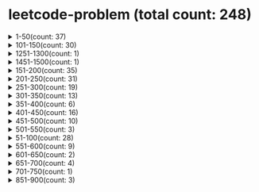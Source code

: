 # leetcode-problem (total count: 248)
<details><summary>1-50(count: 37)</summary>

[1-two-sum.md](https://github.com/wukong1995/leetcode-problem/blob/master/1-50/1-two-sum.md)
[10-regular-expression-matching.md](https://github.com/wukong1995/leetcode-problem/blob/master/1-50/10-regular-expression-matching.md)
[11-container-with-most-water.md](https://github.com/wukong1995/leetcode-problem/blob/master/1-50/11-container-with-most-water.md)
[12-integer-to-roman.md](https://github.com/wukong1995/leetcode-problem/blob/master/1-50/12-integer-to-roman.md)
[13-roman-to-integer.md](https://github.com/wukong1995/leetcode-problem/blob/master/1-50/13-roman-to-integer.md)
[14-longest-common-prefix.md](https://github.com/wukong1995/leetcode-problem/blob/master/1-50/14-longest-common-prefix.md)
[15-3sum.md](https://github.com/wukong1995/leetcode-problem/blob/master/1-50/15-3sum.md)
[16-3sum-closest.md](https://github.com/wukong1995/leetcode-problem/blob/master/1-50/16-3sum-closest.md)
[17-letter-combinations-of-a-phone-number.md](https://github.com/wukong1995/leetcode-problem/blob/master/1-50/17-letter-combinations-of-a-phone-number.md)
[19-remove-nth-node-from-end-of-list.md](https://github.com/wukong1995/leetcode-problem/blob/master/1-50/19-remove-nth-node-from-end-of-list.md)
[2-add-two-numbers.md](https://github.com/wukong1995/leetcode-problem/blob/master/1-50/2-add-two-numbers.md)
[20-valid-parentheses.md](https://github.com/wukong1995/leetcode-problem/blob/master/1-50/20-valid-parentheses.md)
[21-merge-two-sorted-lists.md](https://github.com/wukong1995/leetcode-problem/blob/master/1-50/21-merge-two-sorted-lists.md)
[22-generate-parentheses.md](https://github.com/wukong1995/leetcode-problem/blob/master/1-50/22-generate-parentheses.md)
[24-swap-nodes-in-pairs.md](https://github.com/wukong1995/leetcode-problem/blob/master/1-50/24-swap-nodes-in-pairs.md)
[26-remove-duplicates-from-sorted-array.md](https://github.com/wukong1995/leetcode-problem/blob/master/1-50/26-remove-duplicates-from-sorted-array.md)
[27-remove-element.md](https://github.com/wukong1995/leetcode-problem/blob/master/1-50/27-remove-element.md)
[28-implement-strstr.md](https://github.com/wukong1995/leetcode-problem/blob/master/1-50/28-implement-strstr.md)
[29-divide-two-integers.md](https://github.com/wukong1995/leetcode-problem/blob/master/1-50/29-divide-two-integers.md)
[3-longest-substring-without-repeating-characters.md](https://github.com/wukong1995/leetcode-problem/blob/master/1-50/3-longest-substring-without-repeating-characters.md)
[33-search-in-rotated-sorted-array.md](https://github.com/wukong1995/leetcode-problem/blob/master/1-50/33-search-in-rotated-sorted-array.md)
[34-find-first-and-last-position-of-element-in-sorted-array.md](https://github.com/wukong1995/leetcode-problem/blob/master/1-50/34-find-first-and-last-position-of-element-in-sorted-array.md)
[35-search-insert-position.md](https://github.com/wukong1995/leetcode-problem/blob/master/1-50/35-search-insert-position.md)
[36-valid-sudoku.md](https://github.com/wukong1995/leetcode-problem/blob/master/1-50/36-valid-sudoku.md)
[38-count-and-say.md](https://github.com/wukong1995/leetcode-problem/blob/master/1-50/38-count-and-say.md)
[39-combination-sum.md](https://github.com/wukong1995/leetcode-problem/blob/master/1-50/39-combination-sum.md)
[40-combination-sum-ii.md](https://github.com/wukong1995/leetcode-problem/blob/master/1-50/40-combination-sum-ii.md)
[43-multiply-strings.md](https://github.com/wukong1995/leetcode-problem/blob/master/1-50/43-multiply-strings.md)
[46-permutations.md](https://github.com/wukong1995/leetcode-problem/blob/master/1-50/46-permutations.md)
[47-permutations-ii.md](https://github.com/wukong1995/leetcode-problem/blob/master/1-50/47-permutations-ii.md)
[48-rotate-image.md](https://github.com/wukong1995/leetcode-problem/blob/master/1-50/48-rotate-image.md)
[49-group-anagrams.md](https://github.com/wukong1995/leetcode-problem/blob/master/1-50/49-group-anagrams.md)
[5-longest-palindromic-substring.md](https://github.com/wukong1995/leetcode-problem/blob/master/1-50/5-longest-palindromic-substring.md)
[50-powx-n.md](https://github.com/wukong1995/leetcode-problem/blob/master/1-50/50-powx-n.md)
[6-zigzag-conversion.md](https://github.com/wukong1995/leetcode-problem/blob/master/1-50/6-zigzag-conversion.md)
[7-reverse-integer.md](https://github.com/wukong1995/leetcode-problem/blob/master/1-50/7-reverse-integer.md)
[9-palindrome-number.md](https://github.com/wukong1995/leetcode-problem/blob/master/1-50/9-palindrome-number.md)
</details><details><summary>101-150(count: 30)</summary>

[101-symmetric-tree.md](https://github.com/wukong1995/leetcode-problem/blob/master/101-150/101-symmetric-tree.md)
[102-binary-tree-level-order-traversal.md](https://github.com/wukong1995/leetcode-problem/blob/master/101-150/102-binary-tree-level-order-traversal.md)
[103-binary-tree-zigzag-level-order-traversal.md](https://github.com/wukong1995/leetcode-problem/blob/master/101-150/103-binary-tree-zigzag-level-order-traversal.md)
[104-maximum-depth-of-binary-tree.md](https://github.com/wukong1995/leetcode-problem/blob/master/101-150/104-maximum-depth-of-binary-tree.md)
[105-construct-binary-tree-from-preorder-and-inorder-traversal.md](https://github.com/wukong1995/leetcode-problem/blob/master/101-150/105-construct-binary-tree-from-preorder-and-inorder-traversal.md)
[106-construct-binary-tree-from-inorder-and-postorder-traversal.md](https://github.com/wukong1995/leetcode-problem/blob/master/101-150/106-construct-binary-tree-from-inorder-and-postorder-traversal.md)
[107-binary-tree-level-order-traversal-ii.md](https://github.com/wukong1995/leetcode-problem/blob/master/101-150/107-binary-tree-level-order-traversal-ii.md)
[108-convert-sorted-array-to-binary-search-tree.md](https://github.com/wukong1995/leetcode-problem/blob/master/101-150/108-convert-sorted-array-to-binary-search-tree.md)
[109-convert-sorted-list-to-binary-search-tree.md](https://github.com/wukong1995/leetcode-problem/blob/master/101-150/109-convert-sorted-list-to-binary-search-tree.md)
[110-balanced-binary-tree.md](https://github.com/wukong1995/leetcode-problem/blob/master/101-150/110-balanced-binary-tree.md)
[111-minimum-depth-of-binary-tree.md](https://github.com/wukong1995/leetcode-problem/blob/master/101-150/111-minimum-depth-of-binary-tree.md)
[112-path-sum.md](https://github.com/wukong1995/leetcode-problem/blob/master/101-150/112-path-sum.md)
[113-path-sum-ii.md](https://github.com/wukong1995/leetcode-problem/blob/master/101-150/113-path-sum-ii.md)
[114-flatten-binary-tree-to-linked-list.md](https://github.com/wukong1995/leetcode-problem/blob/master/101-150/114-flatten-binary-tree-to-linked-list.md)
[116-populating-next-right-pointers-in-each-node.md](https://github.com/wukong1995/leetcode-problem/blob/master/101-150/116-populating-next-right-pointers-in-each-node.md)
[117-populating-next-right-pointers-in-each-node-ii.md](https://github.com/wukong1995/leetcode-problem/blob/master/101-150/117-populating-next-right-pointers-in-each-node-ii.md)
[118-pascals-triangle.md](https://github.com/wukong1995/leetcode-problem/blob/master/101-150/118-pascals-triangle.md)
[119-pascals-triangle-ii.md](https://github.com/wukong1995/leetcode-problem/blob/master/101-150/119-pascals-triangle-ii.md)
[120-triangle.md](https://github.com/wukong1995/leetcode-problem/blob/master/101-150/120-triangle.md)
[121-best-time-to-buy-and-sell-stock.md](https://github.com/wukong1995/leetcode-problem/blob/master/101-150/121-best-time-to-buy-and-sell-stock.md)
[122-best-time-to-buy-and-sell-stock-ii.md](https://github.com/wukong1995/leetcode-problem/blob/master/101-150/122-best-time-to-buy-and-sell-stock-ii.md)
[125-valid-palindrome.md](https://github.com/wukong1995/leetcode-problem/blob/master/101-150/125-valid-palindrome.md)
[129-sum-root-to-leaf-numbers.md](https://github.com/wukong1995/leetcode-problem/blob/master/101-150/129-sum-root-to-leaf-numbers.md)
[136-single-number.md](https://github.com/wukong1995/leetcode-problem/blob/master/101-150/136-single-number.md)
[137-single-number-ii.md](https://github.com/wukong1995/leetcode-problem/blob/master/101-150/137-single-number-ii.md)
[139-word-break.md](https://github.com/wukong1995/leetcode-problem/blob/master/101-150/139-word-break.md)
[141-linked-list-cycle.md](https://github.com/wukong1995/leetcode-problem/blob/master/101-150/141-linked-list-cycle.md)
[142-linked-list-cycle-ii.md](https://github.com/wukong1995/leetcode-problem/blob/master/101-150/142-linked-list-cycle-ii.md)
[144-binary-tree-preorder-traversal.md](https://github.com/wukong1995/leetcode-problem/blob/master/101-150/144-binary-tree-preorder-traversal.md)
[150-evaluate-reverse-polish-notation.md](https://github.com/wukong1995/leetcode-problem/blob/master/101-150/150-evaluate-reverse-polish-notation.md)
</details><details><summary>1251-1300(count: 1)</summary>

[1296-divide-array-in-sets-of-k-consecutive-numbers.md](https://github.com/wukong1995/leetcode-problem/blob/master/1251-1300/1296-divide-array-in-sets-of-k-consecutive-numbers.md)
</details><details><summary>1451-1500(count: 1)</summary>

[1464-maximum-product-of-two-elements-in-an-array.md](https://github.com/wukong1995/leetcode-problem/blob/master/1451-1500/1464-maximum-product-of-two-elements-in-an-array.md)
</details><details><summary>151-200(count: 35)</summary>

[151-reverse-words-in-a-string.md](https://github.com/wukong1995/leetcode-problem/blob/master/151-200/151-reverse-words-in-a-string.md)
[152-maximum-product-subarray.md](https://github.com/wukong1995/leetcode-problem/blob/master/151-200/152-maximum-product-subarray.md)
[153-find-minimum-in-rotated-sorted-array.md](https://github.com/wukong1995/leetcode-problem/blob/master/151-200/153-find-minimum-in-rotated-sorted-array.md)
[155-min-stack.md](https://github.com/wukong1995/leetcode-problem/blob/master/151-200/155-min-stack.md)
[160-intersection-of-two-linked-lists.md](https://github.com/wukong1995/leetcode-problem/blob/master/151-200/160-intersection-of-two-linked-lists.md)
[162-find-peak-element.md](https://github.com/wukong1995/leetcode-problem/blob/master/151-200/162-find-peak-element.md)
[165-compare-version-numbers.md](https://github.com/wukong1995/leetcode-problem/blob/master/151-200/165-compare-version-numbers.md)
[167-two-sum-ii-input-array-is-sorted.md](https://github.com/wukong1995/leetcode-problem/blob/master/151-200/167-two-sum-ii-input-array-is-sorted.md)
[168-excel-sheet-column-title.md](https://github.com/wukong1995/leetcode-problem/blob/master/151-200/168-excel-sheet-column-title.md)
[169-majority-element.md](https://github.com/wukong1995/leetcode-problem/blob/master/151-200/169-majority-element.md)
[171-excel-sheet-column-number.md](https://github.com/wukong1995/leetcode-problem/blob/master/151-200/171-excel-sheet-column-number.md)
[172-factorial-trailing-zeroes.md](https://github.com/wukong1995/leetcode-problem/blob/master/151-200/172-factorial-trailing-zeroes.md)
[173-binary-search-tree-iterator.md](https://github.com/wukong1995/leetcode-problem/blob/master/151-200/173-binary-search-tree-iterator.md)
[175-combine-two-tables.md](https://github.com/wukong1995/leetcode-problem/blob/master/151-200/175-combine-two-tables.md)
[176-second-highest-salary.md](https://github.com/wukong1995/leetcode-problem/blob/master/151-200/176-second-highest-salary.md)
[177-nth-highest-salary.md](https://github.com/wukong1995/leetcode-problem/blob/master/151-200/177-nth-highest-salary.md)
[178-rank-scores.md](https://github.com/wukong1995/leetcode-problem/blob/master/151-200/178-rank-scores.md)
[179-largest-number.md](https://github.com/wukong1995/leetcode-problem/blob/master/151-200/179-largest-number.md)
[180-consecutive-numbers.md](https://github.com/wukong1995/leetcode-problem/blob/master/151-200/180-consecutive-numbers.md)
[181-employees-earning-more-than-their-managers.md](https://github.com/wukong1995/leetcode-problem/blob/master/151-200/181-employees-earning-more-than-their-managers.md)
[182-duplicate-emails.md](https://github.com/wukong1995/leetcode-problem/blob/master/151-200/182-duplicate-emails.md)
[183-customers-who-never-order.md](https://github.com/wukong1995/leetcode-problem/blob/master/151-200/183-customers-who-never-order.md)
[184-department-highest-salary.md](https://github.com/wukong1995/leetcode-problem/blob/master/151-200/184-department-highest-salary.md)
[189-rotate-array.md](https://github.com/wukong1995/leetcode-problem/blob/master/151-200/189-rotate-array.md)
[190-reverse-bits.md](https://github.com/wukong1995/leetcode-problem/blob/master/151-200/190-reverse-bits.md)
[191-number-of-1-bits.md](https://github.com/wukong1995/leetcode-problem/blob/master/151-200/191-number-of-1-bits.md)
[192-word-frequency.md](https://github.com/wukong1995/leetcode-problem/blob/master/151-200/192-word-frequency.md)
[193-valid-phone-numbers.md](https://github.com/wukong1995/leetcode-problem/blob/master/151-200/193-valid-phone-numbers.md)
[194-transpose-file.md](https://github.com/wukong1995/leetcode-problem/blob/master/151-200/194-transpose-file.md)
[195-tenth-line.md](https://github.com/wukong1995/leetcode-problem/blob/master/151-200/195-tenth-line.md)
[196-delete-duplicate-emails.md](https://github.com/wukong1995/leetcode-problem/blob/master/151-200/196-delete-duplicate-emails.md)
[197-rising-temperature.md](https://github.com/wukong1995/leetcode-problem/blob/master/151-200/197-rising-temperature.md)
[198-house-robber.md](https://github.com/wukong1995/leetcode-problem/blob/master/151-200/198-house-robber.md)
[199-binary-tree-right-side-view.md](https://github.com/wukong1995/leetcode-problem/blob/master/151-200/199-binary-tree-right-side-view.md)
[200-number-of-islands.md](https://github.com/wukong1995/leetcode-problem/blob/master/151-200/200-number-of-islands.md)
</details><details><summary>201-250(count: 31)</summary>

[201-bitwise-and-of-numbers-range.md](https://github.com/wukong1995/leetcode-problem/blob/master/201-250/201-bitwise-and-of-numbers-range.md)
[202-happy-number.md](https://github.com/wukong1995/leetcode-problem/blob/master/201-250/202-happy-number.md)
[203-remove-linked-list-elements.md](https://github.com/wukong1995/leetcode-problem/blob/master/201-250/203-remove-linked-list-elements.md)
[204-count-primes.md](https://github.com/wukong1995/leetcode-problem/blob/master/201-250/204-count-primes.md)
[205-isomorphic-strings.md](https://github.com/wukong1995/leetcode-problem/blob/master/201-250/205-isomorphic-strings.md)
[206-reverse-linked-list.md](https://github.com/wukong1995/leetcode-problem/blob/master/201-250/206-reverse-linked-list.md)
[207-course-schedule.md](https://github.com/wukong1995/leetcode-problem/blob/master/201-250/207-course-schedule.md)
[208-implement-trie-prefix-tree.md](https://github.com/wukong1995/leetcode-problem/blob/master/201-250/208-implement-trie-prefix-tree.md)
[209-minimum-size-subarray-sum.md](https://github.com/wukong1995/leetcode-problem/blob/master/201-250/209-minimum-size-subarray-sum.md)
[210-course-schedule-ii.md](https://github.com/wukong1995/leetcode-problem/blob/master/201-250/210-course-schedule-ii.md)
[213-house-robber-ii.md](https://github.com/wukong1995/leetcode-problem/blob/master/201-250/213-house-robber-ii.md)
[216-combination-sum-iii.md](https://github.com/wukong1995/leetcode-problem/blob/master/201-250/216-combination-sum-iii.md)
[219-contains-duplicate-ii.md](https://github.com/wukong1995/leetcode-problem/blob/master/201-250/219-contains-duplicate-ii.md)
[221-maximal-square.md](https://github.com/wukong1995/leetcode-problem/blob/master/201-250/221-maximal-square.md)
[222-count-complete-tree-nodes.md](https://github.com/wukong1995/leetcode-problem/blob/master/201-250/222-count-complete-tree-nodes.md)
[225-implement-stack-using-queues.md](https://github.com/wukong1995/leetcode-problem/blob/master/201-250/225-implement-stack-using-queues.md)
[226-invert-binary-tree.md](https://github.com/wukong1995/leetcode-problem/blob/master/201-250/226-invert-binary-tree.md)
[227-basic-calculator-ii.md](https://github.com/wukong1995/leetcode-problem/blob/master/201-250/227-basic-calculator-ii.md)
[228-summary-ranges.md](https://github.com/wukong1995/leetcode-problem/blob/master/201-250/228-summary-ranges.md)
[229-majority-element-ii.md](https://github.com/wukong1995/leetcode-problem/blob/master/201-250/229-majority-element-ii.md)
[230-kth-smallest-element-in-a-bst.md](https://github.com/wukong1995/leetcode-problem/blob/master/201-250/230-kth-smallest-element-in-a-bst.md)
[231-power-of-two.md](https://github.com/wukong1995/leetcode-problem/blob/master/201-250/231-power-of-two.md)
[232-implement-queue-using-stacks.md](https://github.com/wukong1995/leetcode-problem/blob/master/201-250/232-implement-queue-using-stacks.md)
[234-palindrome-linked-list.md](https://github.com/wukong1995/leetcode-problem/blob/master/201-250/234-palindrome-linked-list.md)
[235-lowest-common-ancestor-of-a-binary-search-tree.md](https://github.com/wukong1995/leetcode-problem/blob/master/201-250/235-lowest-common-ancestor-of-a-binary-search-tree.md)
[236-lowest-common-ancestor-of-a-binary-tree.md](https://github.com/wukong1995/leetcode-problem/blob/master/201-250/236-lowest-common-ancestor-of-a-binary-tree.md)
[237-delete-node-in-a-linked-list.md](https://github.com/wukong1995/leetcode-problem/blob/master/201-250/237-delete-node-in-a-linked-list.md)
[238-product-of-array-except-self.md](https://github.com/wukong1995/leetcode-problem/blob/master/201-250/238-product-of-array-except-self.md)
[240-search-a-2d-matrix-ii.md](https://github.com/wukong1995/leetcode-problem/blob/master/201-250/240-search-a-2d-matrix-ii.md)
[241-different-ways-to-add-parentheses.md](https://github.com/wukong1995/leetcode-problem/blob/master/201-250/241-different-ways-to-add-parentheses.md)
[242-valid-anagram.md](https://github.com/wukong1995/leetcode-problem/blob/master/201-250/242-valid-anagram.md)
</details><details><summary>251-300(count: 19)</summary>

[251-kth-largest-element-in-an-array.md](https://github.com/wukong1995/leetcode-problem/blob/master/251-300/251-kth-largest-element-in-an-array.md)
[257-binary-tree-paths.md](https://github.com/wukong1995/leetcode-problem/blob/master/251-300/257-binary-tree-paths.md)
[258-add-digits.md](https://github.com/wukong1995/leetcode-problem/blob/master/251-300/258-add-digits.md)
[263-ugly-number.md](https://github.com/wukong1995/leetcode-problem/blob/master/251-300/263-ugly-number.md)
[264-ugly-number-ii.md](https://github.com/wukong1995/leetcode-problem/blob/master/251-300/264-ugly-number-ii.md)
[269-missing-number.md](https://github.com/wukong1995/leetcode-problem/blob/master/251-300/269-missing-number.md)
[271-contains-duplicate.md](https://github.com/wukong1995/leetcode-problem/blob/master/251-300/271-contains-duplicate.md)
[274-h-index.md](https://github.com/wukong1995/leetcode-problem/blob/master/251-300/274-h-index.md)
[275-h-index-ii.md](https://github.com/wukong1995/leetcode-problem/blob/master/251-300/275-h-index-ii.md)
[278-first-bad-version.md](https://github.com/wukong1995/leetcode-problem/blob/master/251-300/278-first-bad-version.md)
[279-perfect-squares.md](https://github.com/wukong1995/leetcode-problem/blob/master/251-300/279-perfect-squares.md)
[283-move-zeroes.md](https://github.com/wukong1995/leetcode-problem/blob/master/251-300/283-move-zeroes.md)
[284-peeking-iterator.md](https://github.com/wukong1995/leetcode-problem/blob/master/251-300/284-peeking-iterator.md)
[287-find-the-duplicate-number.md](https://github.com/wukong1995/leetcode-problem/blob/master/251-300/287-find-the-duplicate-number.md)
[289-game-of-life.md](https://github.com/wukong1995/leetcode-problem/blob/master/251-300/289-game-of-life.md)
[290-word-pattern.md](https://github.com/wukong1995/leetcode-problem/blob/master/251-300/290-word-pattern.md)
[292-nim-game.md](https://github.com/wukong1995/leetcode-problem/blob/master/251-300/292-nim-game.md)
[299-bulls-and-cows.md](https://github.com/wukong1995/leetcode-problem/blob/master/251-300/299-bulls-and-cows.md)
[300-longest-increasing-subsequence.md](https://github.com/wukong1995/leetcode-problem/blob/master/251-300/300-longest-increasing-subsequence.md)
</details><details><summary>301-350(count: 13)</summary>

[303-range-sum-query-immutable.md](https://github.com/wukong1995/leetcode-problem/blob/master/301-350/303-range-sum-query-immutable.md)
[304-range-sum-query-2d-immutable.md](https://github.com/wukong1995/leetcode-problem/blob/master/301-350/304-range-sum-query-2d-immutable.md)
[310-minimum-height-trees.md](https://github.com/wukong1995/leetcode-problem/blob/master/301-350/310-minimum-height-trees.md)
[316-remove-duplicate-letters.md](https://github.com/wukong1995/leetcode-problem/blob/master/301-350/316-remove-duplicate-letters.md)
[318-maximum-product-of-word-lengths.md](https://github.com/wukong1995/leetcode-problem/blob/master/301-350/318-maximum-product-of-word-lengths.md)
[322-coin-change.md](https://github.com/wukong1995/leetcode-problem/blob/master/301-350/322-coin-change.md)
[331-verify-preorder-serialization-of-a-binary-tree.md](https://github.com/wukong1995/leetcode-problem/blob/master/301-350/331-verify-preorder-serialization-of-a-binary-tree.md)
[334-increasing-triplet-subsequence.md](https://github.com/wukong1995/leetcode-problem/blob/master/301-350/334-increasing-triplet-subsequence.md)
[338-counting-bits.md](https://github.com/wukong1995/leetcode-problem/blob/master/301-350/338-counting-bits.md)
[342-power-of-four.md](https://github.com/wukong1995/leetcode-problem/blob/master/301-350/342-power-of-four.md)
[347-top-k-frequent-elements.md](https://github.com/wukong1995/leetcode-problem/blob/master/301-350/347-top-k-frequent-elements.md)
[374-guess-number-higher-or-lower.md](https://github.com/wukong1995/leetcode-problem/blob/master/301-350/374-guess-number-higher-or-lower.md)
</details><details><summary>351-400(count: 6)</summary>

[368-largest-divisible-subset.md](https://github.com/wukong1995/leetcode-problem/blob/master/351-400/368-largest-divisible-subset.md)
[371-sum-of-two-integers.md](https://github.com/wukong1995/leetcode-problem/blob/master/351-400/371-sum-of-two-integers.md)
[372-super-pow.md](https://github.com/wukong1995/leetcode-problem/blob/master/351-400/372-super-pow.md)
[378-kth-smallest-element-in-a-sorted-matrix.md](https://github.com/wukong1995/leetcode-problem/blob/master/351-400/378-kth-smallest-element-in-a-sorted-matrix.md)
[387-first-unique-character-in-a-string.md](https://github.com/wukong1995/leetcode-problem/blob/master/351-400/387-first-unique-character-in-a-string.md)
[394-decode-string.md](https://github.com/wukong1995/leetcode-problem/blob/master/351-400/394-decode-string.md)
</details><details><summary>401-450(count: 16)</summary>

[402-remove-k-digits.md](https://github.com/wukong1995/leetcode-problem/blob/master/401-450/402-remove-k-digits.md)
[404-sum-of-left-leaves.md](https://github.com/wukong1995/leetcode-problem/blob/master/401-450/404-sum-of-left-leaves.md)
[405-convert-a-number-to-hexadecimal.md](https://github.com/wukong1995/leetcode-problem/blob/master/401-450/405-convert-a-number-to-hexadecimal.md)
[406-queue-reconstruction-by-height.md](https://github.com/wukong1995/leetcode-problem/blob/master/401-450/406-queue-reconstruction-by-height.md)
[409-longest-palindrome.md](https://github.com/wukong1995/leetcode-problem/blob/master/401-450/409-longest-palindrome.md)
[412-fizz-buzz.md](https://github.com/wukong1995/leetcode-problem/blob/master/401-450/412-fizz-buzz.md)
[413-arithmetic-slices.md](https://github.com/wukong1995/leetcode-problem/blob/master/401-450/413-arithmetic-slices.md)
[414-third-maximum-number.md](https://github.com/wukong1995/leetcode-problem/blob/master/401-450/414-third-maximum-number.md)
[416-partition-equal-subset-sum.md](https://github.com/wukong1995/leetcode-problem/blob/master/401-450/416-partition-equal-subset-sum.md)
[435-non-overlapping-intervals.md](https://github.com/wukong1995/leetcode-problem/blob/master/401-450/435-non-overlapping-intervals.md)
[441-arranging-coins.md](https://github.com/wukong1995/leetcode-problem/blob/master/401-450/441-arranging-coins.md)
[442-find-all-duplicates-in-an-array.md](https://github.com/wukong1995/leetcode-problem/blob/master/401-450/442-find-all-duplicates-in-an-array.md)
[443-string-compression.md](https://github.com/wukong1995/leetcode-problem/blob/master/401-450/443-string-compression.md)
[445-add-two-numbers-ii.md](https://github.com/wukong1995/leetcode-problem/blob/master/401-450/445-add-two-numbers-ii.md)
[448-find-all-numbers-disappeared-in-an-array.md](https://github.com/wukong1995/leetcode-problem/blob/master/401-450/448-find-all-numbers-disappeared-in-an-array.md)
[449-serialize-and-deserialize-bst.md](https://github.com/wukong1995/leetcode-problem/blob/master/401-450/449-serialize-and-deserialize-bst.md)
</details><details><summary>451-500(count: 10)</summary>

[451-sort-characters-by-frequency.md](https://github.com/wukong1995/leetcode-problem/blob/master/451-500/451-sort-characters-by-frequency.md)
[452-minimum-number-of-arrows-to-burst-balloons.md](https://github.com/wukong1995/leetcode-problem/blob/master/451-500/452-minimum-number-of-arrows-to-burst-balloons.md)
[453-minimum-moves-to-equal-array-elements.md](https://github.com/wukong1995/leetcode-problem/blob/master/451-500/453-minimum-moves-to-equal-array-elements.md)
[454-4sum-ii.md](https://github.com/wukong1995/leetcode-problem/blob/master/451-500/454-4sum-ii.md)
[455-assign-cookies.md](https://github.com/wukong1995/leetcode-problem/blob/master/451-500/455-assign-cookies.md)
[456-132-pattern.md](https://github.com/wukong1995/leetcode-problem/blob/master/451-500/456-132-pattern.md)
[461-hamming-distance.md](https://github.com/wukong1995/leetcode-problem/blob/master/451-500/461-hamming-distance.md)
[462-minimum-moves-to-equal-array-elements-ii.md](https://github.com/wukong1995/leetcode-problem/blob/master/451-500/462-minimum-moves-to-equal-array-elements-ii.md)
[476-number-complement.md](https://github.com/wukong1995/leetcode-problem/blob/master/451-500/476-number-complement.md)
[496-next-greater-element-i.md](https://github.com/wukong1995/leetcode-problem/blob/master/451-500/496-next-greater-element-i.md)
</details><details><summary>501-550(count: 3)</summary>

[503-next-greater-element-ii.md](https://github.com/wukong1995/leetcode-problem/blob/master/501-550/503-next-greater-element-ii.md)
[508-most-frequent-subtree-sum.md](https://github.com/wukong1995/leetcode-problem/blob/master/501-550/508-most-frequent-subtree-sum.md)
[509-fibonacci-number.md](https://github.com/wukong1995/leetcode-problem/blob/master/501-550/509-fibonacci-number.md)
</details><details><summary>51-100(count: 28)</summary>

[100-same-tree.md](https://github.com/wukong1995/leetcode-problem/blob/master/51-100/100-same-tree.md)
[53-maximum-subarray.md](https://github.com/wukong1995/leetcode-problem/blob/master/51-100/53-maximum-subarray.md)
[54-spiral-matrix.md](https://github.com/wukong1995/leetcode-problem/blob/master/51-100/54-spiral-matrix.md)
[55-jump-game.md](https://github.com/wukong1995/leetcode-problem/blob/master/51-100/55-jump-game.md)
[56-merge-intervals.md](https://github.com/wukong1995/leetcode-problem/blob/master/51-100/56-merge-intervals.md)
[58-length-of-last-word.md](https://github.com/wukong1995/leetcode-problem/blob/master/51-100/58-length-of-last-word.md)
[59-spiral-matrix-ii.md](https://github.com/wukong1995/leetcode-problem/blob/master/51-100/59-spiral-matrix-ii.md)
[61-rotate-list.md](https://github.com/wukong1995/leetcode-problem/blob/master/51-100/61-rotate-list.md)
[62-unique-paths.md](https://github.com/wukong1995/leetcode-problem/blob/master/51-100/62-unique-paths.md)
[63-unique-paths-ii.md](https://github.com/wukong1995/leetcode-problem/blob/master/51-100/63-unique-paths-ii.md)
[64-minimum-path-sum.md](https://github.com/wukong1995/leetcode-problem/blob/master/51-100/64-minimum-path-sum.md)
[66-plus-one.md](https://github.com/wukong1995/leetcode-problem/blob/master/51-100/66-plus-one.md)
[67-add-binary.md](https://github.com/wukong1995/leetcode-problem/blob/master/51-100/67-add-binary.md)
[69-sqrtx.md](https://github.com/wukong1995/leetcode-problem/blob/master/51-100/69-sqrtx.md)
[70-climbing-stairs.md](https://github.com/wukong1995/leetcode-problem/blob/master/51-100/70-climbing-stairs.md)
[73-set-matrix-zeroes.md](https://github.com/wukong1995/leetcode-problem/blob/master/51-100/73-set-matrix-zeroes.md)
[75-sort-colors.md](https://github.com/wukong1995/leetcode-problem/blob/master/51-100/75-sort-colors.md)
[78-subsets.md](https://github.com/wukong1995/leetcode-problem/blob/master/51-100/78-subsets.md)
[79-word-search.md](https://github.com/wukong1995/leetcode-problem/blob/master/51-100/79-word-search.md)
[80-remove-duplicates-from-sorted-array-ii.md](https://github.com/wukong1995/leetcode-problem/blob/master/51-100/80-remove-duplicates-from-sorted-array-ii.md)
[83-remove-duplicates-from-sorted-list.md](https://github.com/wukong1995/leetcode-problem/blob/master/51-100/83-remove-duplicates-from-sorted-list.md)
[86-partition-list.md](https://github.com/wukong1995/leetcode-problem/blob/master/51-100/86-partition-list.md)
[88-merge-sorted-array.md](https://github.com/wukong1995/leetcode-problem/blob/master/51-100/88-merge-sorted-array.md)
[90-subsets-ii.md](https://github.com/wukong1995/leetcode-problem/blob/master/51-100/90-subsets-ii.md)
[91-decode-ways.md](https://github.com/wukong1995/leetcode-problem/blob/master/51-100/91-decode-ways.md)
[92-reverse-linked-list-ii.md](https://github.com/wukong1995/leetcode-problem/blob/master/51-100/92-reverse-linked-list-ii.md)
[94-binary-tree-inorder-traversal.md](https://github.com/wukong1995/leetcode-problem/blob/master/51-100/94-binary-tree-inorder-traversal.md)
[98-validate-binary-search-tree.md](https://github.com/wukong1995/leetcode-problem/blob/master/51-100/98-validate-binary-search-tree.md)
</details><details><summary>551-600(count: 9)</summary>

[551-student-attendance-record-i.md](https://github.com/wukong1995/leetcode-problem/blob/master/551-600/551-student-attendance-record-i.md)
[553-optimal-division.md](https://github.com/wukong1995/leetcode-problem/blob/master/551-600/553-optimal-division.md)
[554-brick-wall.md](https://github.com/wukong1995/leetcode-problem/blob/master/551-600/554-brick-wall.md)
[556-next-greater-element-iii.md](https://github.com/wukong1995/leetcode-problem/blob/master/551-600/556-next-greater-element-iii.md)
[557-reverse-words-in-a-string-iii.md](https://github.com/wukong1995/leetcode-problem/blob/master/551-600/557-reverse-words-in-a-string-iii.md)
[559-maximum-depth-of-n-ary-tree.md](https://github.com/wukong1995/leetcode-problem/blob/master/551-600/559-maximum-depth-of-n-ary-tree.md)
[560-subarray-sum-equals-k.md](https://github.com/wukong1995/leetcode-problem/blob/master/551-600/560-subarray-sum-equals-k.md)
[563-binary-tree-tilt.md](https://github.com/wukong1995/leetcode-problem/blob/master/551-600/563-binary-tree-tilt.md)
[572-subtree-of-another-tree.md](https://github.com/wukong1995/leetcode-problem/blob/master/551-600/572-subtree-of-another-tree.md)
</details><details><summary>601-650(count: 2)</summary>

[628-maximum-product-of-three-numbers.md](https://github.com/wukong1995/leetcode-problem/blob/master/601-650/628-maximum-product-of-three-numbers.md)
[637-average-of-levels-in-binary-tree.md](https://github.com/wukong1995/leetcode-problem/blob/master/601-650/637-average-of-levels-in-binary-tree.md)
</details><details><summary>651-700(count: 4)</summary>

[652-find-duplicate-subtrees.md](https://github.com/wukong1995/leetcode-problem/blob/master/651-700/652-find-duplicate-subtrees.md)
[658-find-k-closest-elements.md](https://github.com/wukong1995/leetcode-problem/blob/master/651-700/658-find-k-closest-elements.md)
[659-split-array-into-consecutive-subsequences.md](https://github.com/wukong1995/leetcode-problem/blob/master/651-700/659-split-array-into-consecutive-subsequences.md)
[700-search-in-a-binary-search-tree.md](https://github.com/wukong1995/leetcode-problem/blob/master/651-700/700-search-in-a-binary-search-tree.md)
</details><details><summary>701-750(count: 1)</summary>

[717-1-bit-and-2-bit-characters.md](https://github.com/wukong1995/leetcode-problem/blob/master/701-750/717-1-bit-and-2-bit-characters.md)
</details><details><summary>851-900(count: 3)</summary>

[852-peak-index-in-a-mountain-array.md](https://github.com/wukong1995/leetcode-problem/blob/master/851-900/852-peak-index-in-a-mountain-array.md)
[876-middle-of-the-linked-list.md](https://github.com/wukong1995/leetcode-problem/blob/master/851-900/876-middle-of-the-linked-list.md)
[881-boats-to-save-people.md](https://github.com/wukong1995/leetcode-problem/blob/master/851-900/881-boats-to-save-people.md)
</details>
